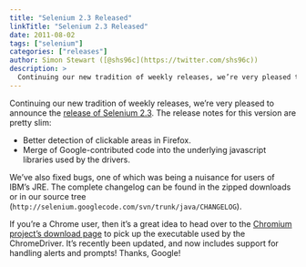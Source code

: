 ```yaml
---
title: "Selenium 2.3 Released"
linkTitle: "Selenium 2.3 Released"
date: 2011-08-02
tags: ["selenium"]
categories: ["releases"]
author: Simon Stewart ([@shs96c](https://twitter.com/shs96c))
description: >
  Continuing our new tradition of weekly releases, we’re very pleased to announce the release of Selenium 2.3.
---
```


Continuing our new tradition of weekly releases, we’re very pleased to announce the [release of Selenium 2.3](http://seleniumhq.org/download/). The release notes for this version are pretty slim:

*   Better detection of clickable areas in Firefox.
*   Merge of Google-contributed code into the underlying javascript libraries used by the drivers.

We’ve also fixed bugs, one of which was being a nuisance for users of IBM’s JRE. The complete changelog can be found in the zipped downloads or in our source tree (`http://selenium.googlecode.com/svn/trunk/java/CHANGELOG`).

If you’re a Chrome user, then it’s a great idea to head over to the [Chromium project’s download page](http://code.google.com/p/chromium/downloads/list) to pick up the executable used by the ChromeDriver. It’s recently been updated, and now includes support for handling alerts and prompts! Thanks, Google!